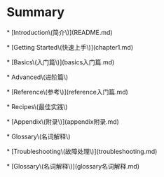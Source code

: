 # Summary

\* \[Introduction\\(简介\\)\]\(README.md\)

\* \[Getting Started\\(快速上手\\)\]\(chapter1.md\)

\* \[Basics\\(入门篇\\)\]\(basics入门篇.md\)

\* Advanced\\(进阶篇\\)

\* \[Reference\\(参考\\)\]\(reference入门篇.md\)

\* Recipes\\(最佳实践\\)

\* \[Appendix\\(附录\\)\]\(appendix附录.md\)

\* Glossary\\(名词解释\\)

\* \[Troubleshooting\\(故障处理\\)\]\(troubleshooting.md\)

\* \[Glossary\\(名词解释\\)\]\(glossary名词解释.md\)

